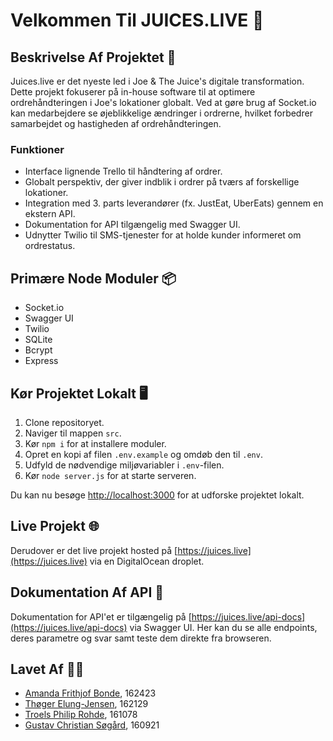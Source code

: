 # Velkommen Til JUICES.LIVE 🧃

## Beskrivelse Af Projektet 📝
Juices.live er det nyeste led i Joe & The Juice's digitale transformation. Dette projekt fokuserer på in-house software til at optimere ordrehåndteringen i Joe's lokationer globalt. Ved at gøre brug af Socket.io kan medarbejdere se øjeblikkelige ændringer i ordrerne, hvilket forbedrer samarbejdet og hastigheden af ordrehåndteringen.

### Funktioner
- Interface lignende Trello til håndtering af ordrer.
- Globalt perspektiv, der giver indblik i ordrer på tværs af forskellige lokationer.
- Integration med 3. parts leverandører (fx. JustEat, UberEats) gennem en ekstern API.
- Dokumentation for API tilgængelig med Swagger UI.
- Udnytter Twilio til SMS-tjenester for at holde kunder informeret om ordrestatus.

## Primære Node Moduler 📦
- Socket.io
- Swagger UI
- Twilio
- SQLite
- Bcrypt
- Express

## Kør Projektet Lokalt 🖥️
1. Clone repositoryet.
2. Naviger til mappen `src`.
3. Kør ```npm i``` for at installere moduler.
4. Opret en kopi af filen `.env.example` og omdøb den til `.env`.
5. Udfyld de nødvendige miljøvariabler i `.env`-filen.
6. Kør ```node server.js``` for at starte serveren.

Du kan nu besøge [http://localhost:3000](http://localhost:3000) for at udforske projektet lokalt.

## Live Projekt 🌐
Derudover er det live projekt hosted på [https://juices.live](https://juices.live) via en DigitalOcean droplet.

## Dokumentation Af API 📄
Dokumentation for API'et er tilgængelig på [https://juices.live/api-docs](https://juices.live/api-docs) via Swagger UI.
Her kan du se alle endpoints, deres parametre og svar samt teste dem direkte fra browseren.

## Lavet Af 🧑‍💻
- [Amanda Frithjof Bonde](https://www.linkedin.com/in/amandabonde), 162423
- [Thøger Elung-Jensen](https://www.linkedin.com/in/th%C3%B8ger-elung-jensen-b687b9249), 162129
- [Troels Philip Rohde](https://www.linkedin.com/in/troelsprohde/), 161078
- [Gustav Christian Søgård](https://www.linkedin.com/in/gustavsogard/), 160921